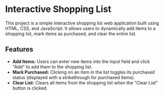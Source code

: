 # Interactive Shopping List

This project is a simple interactive shopping list web application built using HTML, CSS, and JavaScript. 
It allows users to dynamically add items to a shopping list, mark items as purchased, and clear the entire list.

## Features

- **Add Items:** Users can enter new items into the input field and click "Add" to add them to the shopping list.
- **Mark Purchased:** Clicking on an item in the list toggles its purchased status (displayed with a strikethrough for purchased items).
- **Clear List:** Clears all items from the shopping list when the "Clear List" button is clicked.

